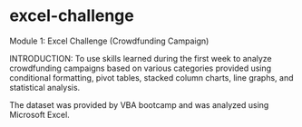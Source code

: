 # excel-challenge
Module 1: Excel Challenge (Crowdfunding Campaign) 

INTRODUCTION: 
To use skills learned during the first week to analyze crowdfunding campaigns based on various categories provided using conditional formatting, pivot tables, stacked column charts, line graphs, and statistical analysis. 

The dataset was provided by VBA bootcamp and was analyzed using Microsoft Excel. 

